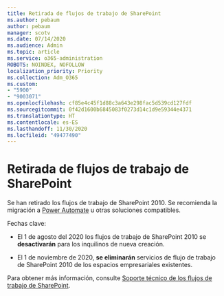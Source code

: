 ```yaml
---
title: Retirada de flujos de trabajo de SharePoint
ms.author: pebaum
author: pebaum
manager: scotv
ms.date: 07/14/2020
ms.audience: Admin
ms.topic: article
ms.service: o365-administration
ROBOTS: NOINDEX, NOFOLLOW
localization_priority: Priority
ms.collection: Adm_O365
ms.custom:
- "5900"
- "9003071"
ms.openlocfilehash: cf85e4c45f1d88c3a643e298fac5d539cd127fdf
ms.sourcegitcommit: 0f42d1600b6845083f0273d14c1d9e59344e4371
ms.translationtype: HT
ms.contentlocale: es-ES
ms.lasthandoff: 11/30/2020
ms.locfileid: "49477490"
---
```

# <a name="sharepoint-workflows-retiring"></a>Retirada de flujos de trabajo de SharePoint

Se han retirado los flujos de trabajo de SharePoint 2010. Se recomienda la migración a [Power Automate](https://docs.microsoft.com/power-automate/getting-started) u otras soluciones compatibles. 

Fechas clave:

- El 1 de agosto del 2020 los flujos de trabajo de SharePoint 2010 se **desactivarán** para los inquilinos de nueva creación.

- El 1 de noviembre de 2020, **se eliminarán** servicios de flujo de trabajo de SharePoint 2010 de los espacios empresariales existentes.

Para obtener más información, consulte [Soporte técnico de los flujos de trabajo de SharePoint](https://aka.ms/sp-workflows-support).
